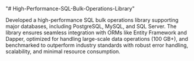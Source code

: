 "# High-Performance-SQL-Bulk-Operations-Library"

Developed a high-performance SQL bulk operations library supporting major databases, including PostgreSQL, MySQL, and SQL Server. The library ensures seamless integration with ORMs like Entity Framework and Dapper, optimized for handling large-scale data operations (100 GB+), and benchmarked to outperform industry standards with robust error handling, scalability, and minimal resource consumption.
